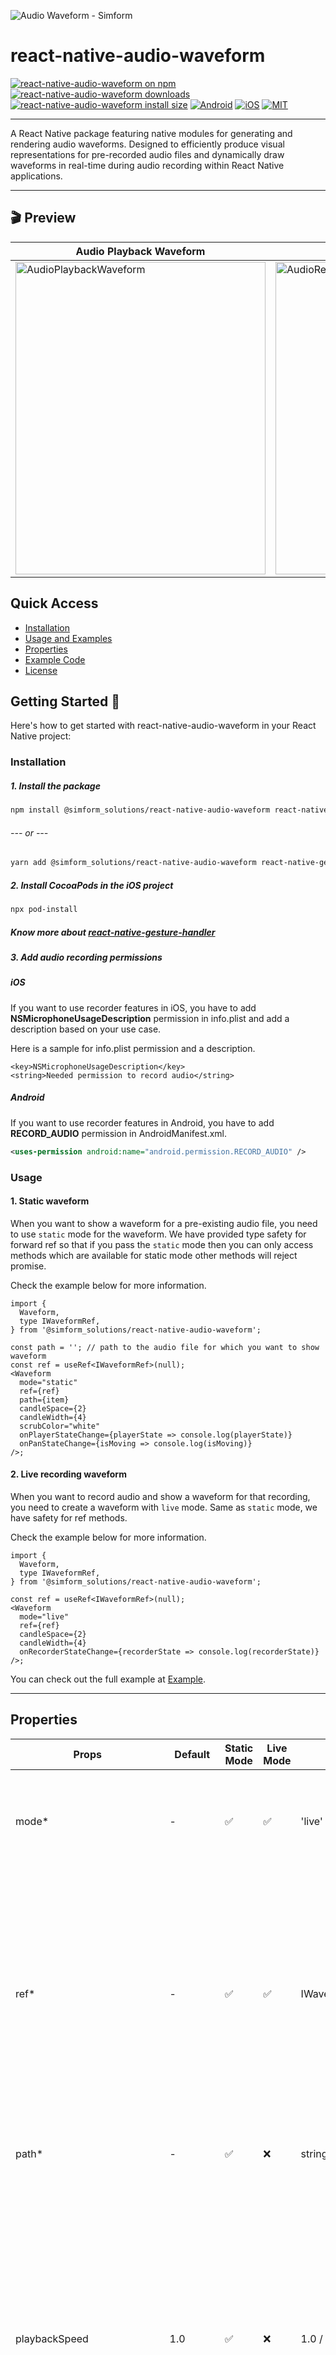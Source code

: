 ![Audio Waveform - Simform](./assets/react_native_audiowave.gif)

# react-native-audio-waveform

[![react-native-audio-waveform on npm](https://img.shields.io/npm/v/@simform_solutions/react-native-audio-waveform.svg?&logo=npm&logoColor=white&color=red&labelColor=grey&cacheSeconds=3600&maxAge=86400)](https://www.npmjs.com/package/@simform_solutions/react-native-audio-waveform) [![react-native-audio-waveform downloads](https://img.shields.io/npm/dm/@simform_solutions/react-native-audio-waveform?&logo=npm&logoColor=white&color=blue&labelColor=grey&cacheSeconds=3600&maxAge=86400)](https://www.npmtrends.com/@simform_solutions/react-native-audio-waveform) [![react-native-audio-waveform install size](https://packagephobia.com/badge?p=@simform_solutions/react-native-audio-waveform&icon=disk&logoColor=white&color=yellow&labelColor=grey&cacheSeconds=3600&maxAge=86400)](https://packagephobia.com/result?p=@simform_solutions/react-native-audio-waveform) [![Android](https://img.shields.io/badge/Platform-Android-green?logo=android&logoColor=white&labelColor=grey)](https://www.android.com) [![iOS](https://img.shields.io/badge/Platform-iOS-green?logo=apple&logoColor=white&labelColor=grey)](https://developer.apple.com/ios) [![MIT](https://img.shields.io/badge/License-MIT-green&labelColor=grey)](https://opensource.org/licenses/MIT)

---

A React Native package featuring native modules for generating and rendering audio waveforms. Designed to efficiently produce visual representations for pre-recorded audio files and dynamically draw waveforms in real-time during audio recording within React Native applications.

---

## 🎬 Preview

| Audio Playback Waveform                                                                                                                                                                 | Audio Record Waveform                                                                                                                                                               | Audio Waveform with Speed                                                                                                                                                                        |
| --------------------------------------------------------------------------------------------------------------------------------------------------------------------------------------- | ----------------------------------------------------------------------------------------------------------------------------------------------------------------------------------- | ------------------------------------------------------------------------------------------------------------------------------------------------------------------------------------------------ |
| <a href="https://github.com/SimformSolutionsPvtLtd/react-native-audio-waveform"><img width="400px;" height="500px;" alt="AudioPlaybackWaveform" src="./assets/audio_playback.gif"> </a> | <a href="https://github.com/SimformSolutionsPvtLtd/react-native-audio-waveform"><img width="400px;" height="500px;" alt="AudioRecordWaveform" src="./assets/audio_record.gif"> </a> | <a href="https://github.com/SimformSolutionsPvtLtd/react-native-audio-waveform"><img width="400px;" height="500px;" alt="AudioRecordWaveform" src="./assets/audio_playback_with_speed.gif"> </a> |

## Quick Access

- [Installation](#installation)
- [Usage and Examples](#usage)
- [Properties](#properties)
- [Example Code](#example)
- [License](#license)

## Getting Started 🔧

Here's how to get started with react-native-audio-waveform in your React Native project:

### Installation

##### 1. Install the package

```sh
npm install @simform_solutions/react-native-audio-waveform react-native-gesture-handler
```

###### --- or ---

```sh
yarn add @simform_solutions/react-native-audio-waveform react-native-gesture-handler
```

##### 2. Install CocoaPods in the iOS project

```bash
npx pod-install
```

##### Know more about [react-native-gesture-handler](https://www.npmjs.com/package/react-native-gesture-handler)

##### 3. Add audio recording permissions

##### iOS

If you want to use recorder features in iOS, you have to add **NSMicrophoneUsageDescription** permission in info.plist and add a description based on your use case.

Here is a sample for info.plist permission and a description.

```
<key>NSMicrophoneUsageDescription</key>
<string>Needed permission to record audio</string>
```

##### Android

If you want to use recorder features in Android, you have to add **RECORD_AUDIO** permission in AndroidManifest.xml.

```xml
<uses-permission android:name="android.permission.RECORD_AUDIO" />
```

### Usage

#### 1. Static waveform

When you want to show a waveform for a pre-existing audio file, you need to use `static` mode for the waveform. We have provided type safety for forward ref so that if you pass the `static` mode then you can only access methods which are available for static mode other methods will reject promise.

Check the example below for more information.

```tsx
import {
  Waveform,
  type IWaveformRef,
} from '@simform_solutions/react-native-audio-waveform';

const path = ''; // path to the audio file for which you want to show waveform
const ref = useRef<IWaveformRef>(null);
<Waveform
  mode="static"
  ref={ref}
  path={item}
  candleSpace={2}
  candleWidth={4}
  scrubColor="white"
  onPlayerStateChange={playerState => console.log(playerState)}
  onPanStateChange={isMoving => console.log(isMoving)}
/>;
```

#### 2. Live recording waveform

When you want to record audio and show a waveform for that recording, you need to create a waveform with `live` mode. Same as `static` mode, we have safety for ref methods.

Check the example below for more information.

```tsx
import {
  Waveform,
  type IWaveformRef,
} from '@simform_solutions/react-native-audio-waveform';

const ref = useRef<IWaveformRef>(null);
<Waveform
  mode="live"
  ref={ref}
  candleSpace={2}
  candleWidth={4}
  onRecorderStateChange={recorderState => console.log(recorderState)}
/>;
```

You can check out the full example at [Example](./example/src/App.tsx).

---

## Properties

| **Props**                 | **Default** | **Static Mode** | **Live Mode** | **Type**                                                   | **Description**                                                                                                                                                                                                                                 |
| ------------------------- | ----------- | --------------- | ------------- | ---------------------------------------------------------- | ----------------------------------------------------------------------------------------------------------------------------------------------------------------------------------------------------------------------------------------------- |
| mode\*                    | -           | ✅              | ✅            | 'live' or 'static'                                         | Type of waveform. It can be either `static` for the resource file or `live` if you want to record audio                                                                                                                                         |
| ref\*                     | -           | ✅              | ✅            | IWaveformRef                                               | Type of ref provided to waveform component. If waveform mode is `static`, some methods from ref will throw error and same for `live`.<br> Check [IWaveformRef](#iwaveformref-methods) for more details about which methods these refs provides. |
| path\*                    | -           | ✅              | ❌            | string                                                     | Used for `static` type. It is the resource path of an audio source file.                                                                                                                                                                        |
| playbackSpeed             | 1.0         | ✅              | ❌            | 1.0 / 1.5 / 2.0                                            | The playback speed of the audio player. Note: Currently playback speed only supports, Normal (1x) Faster(1.5x) and Fastest(2.0x), any value passed to playback speed greater than 2.0 will be automatically adjusted to normal playback speed   |
| candleSpace               | 2           | ✅              | ✅            | number                                                     | Space between two candlesticks of waveform                                                                                                                                                                                                      |
| candleWidth               | 5           | ✅              | ✅            | number                                                     | Width of single candlestick of waveform                                                                                                                                                                                                         |
| candleHeightScale         | 3           | ✅              | ✅            | number                                                     | Scaling height of candlestick of waveform                                                                                                                                                                                                       |
| maxCandlesToRender        | 300         | ❌              | ✅            | number                                                     | Number of candlestick in waveform                                                                                                                                                                                                               |
| containerStyle            | -           | ✅              | ✅            | `StyleProp<ViewStyle>`                                     | style of the container                                                                                                                                                                                                                          |
| waveColor                 | #545454     | ✅              | ✅            | string                                                     | color of candlestick of waveform                                                                                                                                                                                                                |
| scrubColor                | #7b7b7b     | ✅              | ❌            | string                                                     | color of candlestick of waveform which has played                                                                                                                                                                                               |
| onPlayerStateChange       | -           | ✅              | ❌            | ( playerState : PlayerState ) => void                      | callback function, which returns player state whenever player state changes.                                                                                                                                                                    |
| onPanStateChange          | -           | ✅              | ❌            | ( panMoving : boolean ) => void                            | callback function which returns boolean indicating whether audio seeking is active or not.                                                                                                                                                      |
| onRecorderStateChange     | -           | ❌              | ✅            | ( recorderState : RecorderState ) => void                  | callback function which returns the recorder state whenever the recorder state changes. Check RecorderState for more details                                                                                                                    |
| onCurrentProgressChange   | -           | ✅              | ❌            | ( currentProgress : number, songDuration: number ) => void | callback function, which returns current progress of audio and total song duration.                                                                                                                                                             |
| onChangeWaveformLoadState | -           | ✅              | ❌            | ( state : boolean ) => void                                | callback function which returns the loading state of waveform candlestick.                                                                                                                                                                      |
| onError                   | -           | ✅              | ❌            | ( error : Error ) => void                                  | callback function which returns the error for static audio waveform                                                                                                                                                                             |

##### Know more about [ViewStyle](https://reactnative.dev/docs/view-style-props), [PlayerState](#playerstate), and [RecorderState](#recorderstate)

---

#### IWaveformRef Methods

#### For Static mode

#### startPlayer()

```ts
startPlayer({
    finishMode?: FinishMode;
}): Promise<boolean>
```

starts playing the audio with the specified finish mode. If finish mode is not specified, it will default to `FinishMode.stop`.

It returns a boolean indicating whether playback is started.

#### stopPlayer()

```ts
stopPlayer(): Promise<boolean>
```

It returns a boolean indicating whether playback is stopped.

#### pausePlayer()

```ts
pausePlayer(): Promise<boolean>
```

It returns a boolean indicating whether playback is paused.

#### resumePlayer()

```ts
resumePlayer(): Promise<boolean>
```

It returns a boolean indicating whether playback is resumed again.

#### For Live mode

#### startRecord()

```ts
startRecord({
    encoder:number;
    sampleRate: number;
    bitRate: number;
    fileNameFormat: string;
    useLegacy: boolean;
    updateFrequency?: UpdateFrequency;
}): Promise<boolean>
```

Start a new audio recording with the given parameters. It will return whether the recording was started or not.

Check [UpdateFrequency](#updatefrequency) to know more.

> Note: Before starting the recording, the user must allow **NSMicrophoneUsageDescription** for iOS. You can check the permissions by using **_checkHasAudioRecorderPermission_** from **_useAudioPermission_**. Check [useAudioPermission](#useaudiopermission-hook) to know more about various methods.

#### stopRecord()

```ts
stopRecord(): Promise<string>
```

It returns a string representing the current recorded audio file path.

#### pauseRecord()

```ts
pauseRecord(): Promise<boolean>
```

It returns a boolean indicating whether the recording is paused.

#### resumeRecord()

```ts
resumeRecord(): Promise<boolean>
```

It returns a boolean indicating whether the recording is resumed again.

### useAudioPermission hook

By using this hook, you can check and ask for permission from the user for **NSMicrophoneUsageDescription** permission.

#### checkHasAudioRecorderPermission()

This method checks whether the user has permission to use a microphone for recording new audio. It will return [PermissionStatus](#permissionstatus).

You can use this method as shown below:

```ts
const hasPermission: PermissionStatus = await checkHasAudioRecorderPermission();
```

#### getAudioRecorderPermission()

This method lets you ask for **NSMicrophoneUsageDescription** permission from the user. It will return PermissionStatus.

By combining this with checkHasAudioRecorderPermission you can ask for permission and start recording if permission is granted.

Check out the following example:

```ts
let hasPermission = await checkHasAudioRecorderPermission();

if (hasPermission === PermissionStatus.granted) {
  startRecording();
} else if (hasPermission === PermissionStatus.undetermined) {
  const permissionStatus = await getAudioRecorderPermission();
  if (permissionStatus === PermissionStatus.granted) {
    startRecording();
  }
} else {
  Linking.openSettings();
}
```

---

#### PlayerState

```ts
enum PlayerState {
  playing = 'playing',
  paused = 'paused',
  stopped = 'stopped',
}
```

#### RecorderState

```ts
enum RecorderState {
  recording = 'recording',
  paused = 'paused',
  stopped = 'stopped',
}
```

#### UpdateFrequency

```ts
// Update frequency in milliseconds
enum UpdateFrequency {
  high = 250.0,
  medium = 500.0,
  low = 1000.0,
}
```

#### PermissionStatus

```ts
enum PermissionStatus {
  denied = 'denied',
  undetermined = 'undetermined',
  granted = 'granted',
}
```

---

## Example

You can check out the example app for react-native-audio-waveform in [Example](./example/src/App.tsx)

To use example app you need to first run below command

```bash
cd example && npx react-native-asset
```

> Note: If link-assets-manifest.json file already exists then make sure to delete that before running npx react-native-asset command.

This command will add our example audio sample files to the iOS bundle so that we can access them inside the iOS app.

```sh
yarn
yarn example ios // For iOS
yarn example android // For Android
```

## Find this library useful? ❤️

Support it by joining [stargazers](https://github.com/SimformSolutionsPvtLtd/react-native-audio-waveform/stargazers) for this repository.⭐

## Bugs / Feature requests / Feedback

For bugs, feature requests, and discussion, please use [GitHub Issues](https://github.com/SimformSolutionsPvtLtd/react-native-audio-waveform/issues/new?labels=bug&late=BUG_REPORT.md&title=%5BBUG%5D%3A), [GitHub New Feature](https://github.com/SimformSolutionsPvtLtd/react-native-audio-waveform/issues/new?labels=enhancement&late=FEATURE_REQUEST.md&title=%5BFEATURE%5D%3A), [GitHub Feedback](https://github.com/SimformSolutionsPvtLtd/react-native-audio-waveform/issues/new?labels=enhancement&late=FEATURE_REQUEST.md&title=%5BFEEDBACK%5D%3A)

## 🤝 How to Contribute

We'd love to have you improve this library or fix a problem 💪
Check out our [Contributing Guide](CONTRIBUTING.md) for ideas on contributing.

## Awesome Mobile Libraries

- Check out our other [available awesome mobile libraries](https://github.com/SimformSolutionsPvtLtd/Awesome-Mobile-Libraries)

## License

- [MIT License](./LICENSE)
